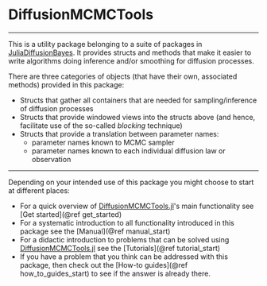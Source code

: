 # DiffusionMCMCTools
**********

This is a utility package belonging to a suite of packages in
[JuliaDiffusionBayes](https://github.com/JuliaDiffusionBayes). It provides structs and methods that make it easier to write algorithms doing inference and/or smoothing for diffusion processes.

There are three categories of objects (that have their own, associated methods) provided in this package:
- Structs that gather all containers that are needed for sampling/inference of diffusion processes
- Structs that provide windowed views into the structs above (and hence, facilitate use of the so-called *blocking* technique)
- Structs that provide a translation between parameter names:
  - parameter names known to MCMC sampler
  - parameter names known to each individual diffusion law or observation

--------------------

Depending on your intended use of this package you might choose to start at different places:

- For a quick overview of [DiffusionMCMCTools.jl](https://github.com/JuliaDiffusionBayes/DiffusionMCMCTools.jl)'s main functionality see [Get started](@ref get_started)
- For a systematic introduction to all functionality introduced in this package see the [Manual](@ref manual_start)
- For a didactic introduction to problems that can be solved using [DiffusionMCMCTools.jl](https://github.com/JuliaDiffusionBayes/DiffusionMCMCTools.jl) see the [Tutorials](@ref tutorial_start)
- If you have a problem that you think can be addressed with this package, then check out the [How-to guides](@ref how_to_guides_start) to see if the answer is already there.
